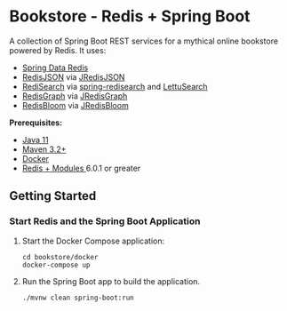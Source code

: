 # Bookstore - Redis + Spring Boot

A collection of Spring Boot REST services for a mythical online bookstore powered by Redis. It uses:

* [Spring Data Redis](https://spring.io/projects/spring-data-redis)
* [RedisJSON](https://oss.redislabs.com/redisjson/) via [JRedisJSON](https://github.com/RedisJSON/JRedisJSON)
* [RediSearch](https://oss.redislabs.com/redisearch/) via [spring-redisearch](https://github.com/RediSearch/spring-redisearch) and [LettuSearch](https://github.com/RediSearch/lettusearch)
* [RedisGraph](https://oss.redislabs.com/redisgraph/) via [JRedisGraph](https://github.com/RedisGraph/JRedisGraph)
* [RedisBloom](http://redisbloom.io) via [JRedisBloom](https://github.com/RedisBloom/JReBloom)

**Prerequisites:**

* [Java 11](https://sdkman.io/jdks)
* [Maven 3.2+](https://sdkman.io/sdks#maven)
* [Docker](https://www.docker.com/products/docker-desktop)
* [Redis + Modules ](https://hub.docker.com/r/redislabs/redismod) 6.0.1 or greater

## Getting Started

### Start Redis and the Spring Boot Application

1. Start the Docker Compose application:

    ```
    cd bookstore/docker
    docker-compose up
    ```
2. Run the Spring Boot app to build the application.

    ```
    ./mvnw clean spring-boot:run
    ```
